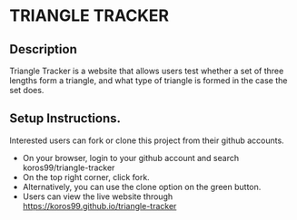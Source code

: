 # TRIANGLE TRACKER
## Description
Triangle Tracker is a website that allows users test whether a set of three lengths form a triangle, and what type of triangle is formed in the case the set does.

## Setup Instructions.
Interested users can fork or clone this project from their github accounts.
* On your browser, login to your github account and search koros99/triangle-tracker
* On the top right corner, click fork.
* Alternatively, you can use the clone option on the green button.
* Users can view the live website through https://koros99.github.io/triangle-tracker
